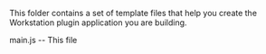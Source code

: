 This folder contains a set of template files that help you create the Workstation plugin application you are building.

main.js -- This file 